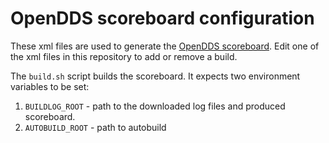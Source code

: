 # OpenDDS scoreboard configuration

These xml files are used to generate the [OpenDDS scoreboard](https://scoreboard.opendds.org/).
Edit one of the xml files in this repository to add or remove a build.

The `build.sh` script builds the scoreboard.
It expects two environment variables to be set:
1. `BUILDLOG_ROOT` - path to the downloaded log files and produced scoreboard.
2. `AUTOBUILD_ROOT` - path to autobuild
